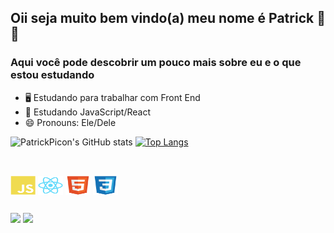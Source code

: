 ## Oii seja muito bem vindo(a) meu nome é Patrick 🤜🤛
### Aqui você pode descobrir um pouco mais sobre eu e o que estou estudando

- 🖥 Estudando para trabalhar com Front End
- 📘 Estudando JavaScript/React
- 😄 Pronouns: Ele/Dele

![PatrickPicon's GitHub stats](https://github-readme-stats.vercel.app/api?username=PatrickPicon&show_icons=true&theme=default)
[![Top Langs](https://github-readme-stats.vercel.app/api/top-langs/?username=PatrickPicon&layout=compact&)](https://github.com/anuraghazra/github-readme-stats)

<!--
<div align="center">
  <a href="https://github.com/PatrickPicon">
  <img height="180em" src="https://github-readme-stats.vercel.app/api?username=PatrickPicon&show_icons=true&theme=tokyonight&include_all_commits=true&count_private=true"/>
  <img height="150em" src="https://github-readme-stats.vercel.app/api/top-langs/?username=PatrickPicon&layout=compact&langs_count=7&theme=tokyonight"/>
</div>
-->
##

<div style="display: inline_block"><br>
  <img align="center" alt="Patrick-Js" height="30" width="40" src="https://raw.githubusercontent.com/devicons/devicon/master/icons/javascript/javascript-plain.svg">
  <img align="center" alt="Patrick-React" height="30" width="40" src="https://raw.githubusercontent.com/devicons/devicon/master/icons/react/react-original.svg">
  <img align="center" alt="Patrick-HTML" height="30" width="40" src="https://raw.githubusercontent.com/devicons/devicon/master/icons/html5/html5-original.svg">
  <img align="center" alt="Patrick-CSS" height="30" width="40" src="https://raw.githubusercontent.com/devicons/devicon/master/icons/css3/css3-original.svg">
</div>

##

<div>
  <a href="https://mail.google.com/mail/u/0/?tab=rm&ogbl#inbox" target="_blank"><img src="https://img.shields.io/badge/Gmail-D14836?style=for-the-badge&logo=gmail&logoColor=white" target="_blank"></a>
  <a href="https://www.linkedin.com/in/patrick-picon-546a2a140/" target="_blank"><img src="https://img.shields.io/badge/LinkedIn-0077B5?style=for-the-badge&logo=linkedin&logoColor=white target="_blank"></a>
</div>







